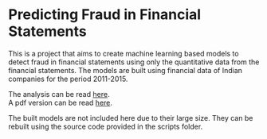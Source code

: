 # Predicting Fraud in Financial Statements

This is a project that aims to create machine learning based models to detect fraud in financial statements using only the quantitative data from the financial statements. The models are built using financial data of Indian companies for the period 2011-2015.

The analysis can be read [here](https://adromine.github.io/Predicting-Fraud-in-Financial-Statements/Report/dissertation.html).   
A pdf version can be read [here](/PDF/Report_Tufte_Book_Style.pdf).

The built models are not included here due to their large size. They can be rebuilt using the source code provided in the scripts folder.